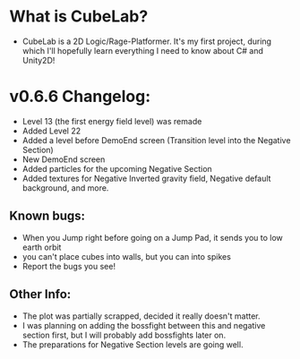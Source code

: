 # What is CubeLab?
- CubeLab is a 2D Logic/Rage-Platformer. It's my first project, during which I'll hopefully learn everything I need to know about C# and Unity2D!

# v0.6.6 Changelog:
- Level 13 (the first energy field level) was remade
- Added Level 22
- Added a level before DemoEnd screen (Transition level into the Negative Section)
- New DemoEnd screen
- Added particles for the upcoming Negative Section
- Added textures for Negative Inverted gravity field, Negative default background, and more.

## Known bugs:
- When you Jump right before going on a Jump Pad, it sends you to low earth orbit
- you can't place cubes into walls, but you can into spikes
- Report the bugs you see!

## Other Info:
- The plot was partially scrapped, decided it really doesn't matter.
- I was planning on adding the bossfight between this and negative section first, but I will probably add bossfights later on.
- The preparations for Negative Section levels are going well.